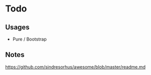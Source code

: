 # Todo
## Usages 
* Pure / Bootstrap

## Notes
https://github.com/sindresorhus/awesome/blob/master/readme.md